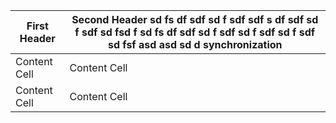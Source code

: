 First Header  | Second Header sd fs df sdf sd f sdf sdf s df sdf sd f sdf sd fsd f sd fs df sdf sd f sdf sd f sdf sd f sdf sd fsf asd asd sd d synchronization<caret>
------------- | -------------
Content Cell  | Content Cell
Content Cell  | Content Cell